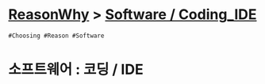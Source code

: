 [ReasonWhy](/README.md) > [Software / Coding_IDE](./README.md)
===
```
#Choosing #Reason #Software
```


# 소프트웨어 : 코딩 / IDE
